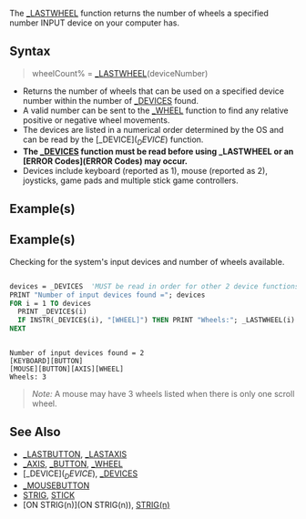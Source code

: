 The [_LASTWHEEL](_LASTWHEEL) function returns the number of wheels a specified number INPUT device on your computer has.


## Syntax

>  wheelCount% = [_LASTWHEEL](_LASTWHEEL)(deviceNumber)


* Returns the number of wheels that can be used on a specified device number within the number of [_DEVICES](_DEVICES) found.
* A valid number can be sent to the [_WHEEL](_WHEEL) function to find any relative positive or negative wheel movements. 
* The devices are listed in a numerical order determined by the OS and can be read by the [_DEVICE$](_DEVICE$) function.
* **The [_DEVICES](_DEVICES) function must be read before using _LASTWHEEL or an [ERROR Codes](ERROR Codes) may occur.**
* Devices include keyboard (reported as 1), mouse (reported as 2), joysticks, game pads and multiple stick game controllers.


## Example(s)

## Example(s)
 Checking for the system's input devices and number of wheels available.

```vb

devices = _DEVICES  'MUST be read in order for other 2 device functions to work!
PRINT "Number of input devices found ="; devices
FOR i = 1 TO devices
  PRINT _DEVICE$(i)
  IF INSTR(_DEVICE$(i), "[WHEEL]") THEN PRINT "Wheels:"; _LASTWHEEL(i)
NEXT 

```

```text

Number of input devices found = 2
[KEYBOARD][BUTTON]
[MOUSE][BUTTON][AXIS][WHEEL]
Wheels: 3

```

>  *Note:* A mouse may have 3 wheels listed when there is only one scroll wheel.


## See Also

* [_LASTBUTTON](_LASTBUTTON), [_LASTAXIS](_LASTAXIS)
* [_AXIS](_AXIS), [_BUTTON](_BUTTON), [_WHEEL](_WHEEL)
* [_DEVICE$](_DEVICE$), [_DEVICES](_DEVICES)
* [_MOUSEBUTTON](_MOUSEBUTTON)
* [STRIG](STRIG), [STICK](STICK)
* [ON STRIG(n)](ON STRIG(n)), [STRIG(n)](STRIG(n))




